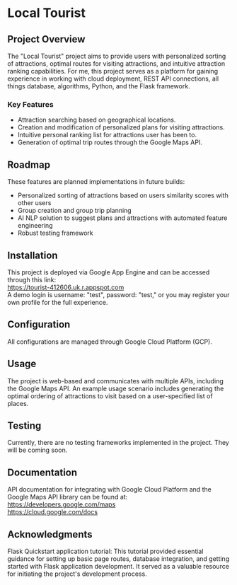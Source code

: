# Local Tourist

## Project Overview
The "Local Tourist" project aims to provide users with personalized sorting of attractions, optimal routes for visiting attractions, and intuitive attraction ranking capabilities. For me, this project serves as a platform for gaining experience in working with cloud deployment, REST API connections, all things database, algorithms, Python, and the Flask framework.

### Key Features
- Attraction searching based on geographical locations.
- Creation and modification of personalized plans for visiting attractions.
- Intuitive personal ranking list for attractions user has been to.
- Generation of optimal trip routes through the Google Maps API. <br>


## Roadmap
These features are planned implementations in future builds:
- Personalized sorting of attractions based on users similarity scores with other users
- Group creation and group trip planning
- AI NLP solution to suggest plans and attractions with automated feature engineering
- Robust testing framework

## Installation
This project is deployed via Google App Engine and can be accessed through this link:
<br> https://tourist-412606.uk.r.appspot.com
<br> A demo login is username: "test", password: "test," or you may register your own profile for the full experience. 


## Configuration
All configurations are managed through Google Cloud Platform (GCP).

## Usage
The project is web-based and communicates with multiple APIs, including the Google Maps API. An example usage scenario includes generating the optimal ordering of attractions to visit based on a user-specified list of places.

## Testing
Currently, there are no testing frameworks implemented in the project. They will be coming soon.

## Documentation
API documentation for integrating with Google Cloud Platform and the Google Maps API library can be found at:
<br> https://developers.google.com/maps
<br> https://cloud.google.com/docs

## Acknowledgments
Flask Quickstart application tutorial: This tutorial provided essential guidance for setting up basic page routes, database integration, and getting started with Flask application development. It served as a valuable resource for initiating the project's development process.
